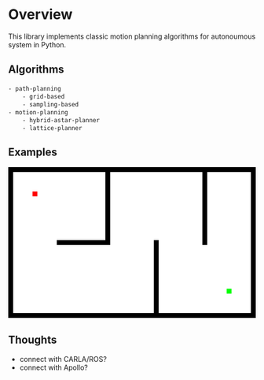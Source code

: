 # Overview
This library implements classic motion planning algorithms for autonoumous system in Python.


## Algorithms

```text
- path-planning
    - grid-based
    - sampling-based
- motion-planning
    - hybrid-astar-planner
    - lattice-planner
```

## Examples

![astar](https://github.com/YangyangFu/motion-planning-python/blob/main/path-planning/figs/astar.gif)


## Thoughts
- connect with CARLA/ROS?
- connect with Apollo?
